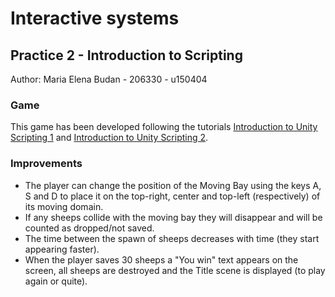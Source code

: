 # Interactive systems 
## Practice 2 - Introduction to Scripting 
Author: Maria Elena Budan - 206330 - u150404

### Game
This game has been developed following the tutorials [Introduction to Unity Scripting 1](https://www.raywenderlich.com/4180726-introduction-to-unity-scripting-part-1) and [Introduction to Unity Scripting 2](https://www.raywenderlich.com/4180726-introduction-to-unity-scripting-part-2). 

### Improvements 
- The player can change the position of the Moving Bay using the keys A, S and D to place it on the top-right, center and top-left (respectively) of its moving domain. 
- If any sheeps collide with the moving bay they will disappear and will be counted as dropped/not saved. 
- The time between the spawn of sheeps decreases with time (they start appearing faster). 
- When the player saves 30 sheeps a "You win" text appears on the screen, all sheeps are destroyed and the Title scene is displayed (to play again or quite). 
